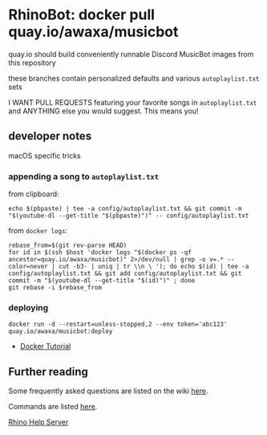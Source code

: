 # RhinoBot: docker pull quay.io/awaxa/musicbot

quay.io should build conveniently runnable Discord MusicBot images from this repository

these branches contain personalized defaults and various `autoplaylist.txt` sets

I WANT PULL REQUESTS featuring your favorite songs in `autoplaylist.txt` and ANYTHING else you would suggest.  This means you!

## developer notes

macOS specific tricks

### appending a song to `autoplaylist.txt`

from clipboard:

```shell
echo $(pbpaste) | tee -a config/autoplaylist.txt && git commit -m "$(youtube-dl --get-title "$(pbpaste)")" -- config/autoplaylist.txt
```

from `docker logs`:

```shell
rebase_from=$(git rev-parse HEAD)
for id in $(ssh $host 'docker logs "$(docker ps -qf ancestor=quay.io/awaxa/musicbot)" 2>/dev/null | grep -o v=.* --color=never | cut -b3- | uniq | tr \\n \ '); do echo $(id) | tee -a config/autoplaylist.txt && git add config/autoplaylist.txt && git commit -m "$(youtube-dl --get-title "$(id)")" ; done
git rebase -i $rebase_from
```

### deploying

```shell
docker run -d --restart=unless-stopped,2 --env token='abc123' quay.io/awaxa/musicbot:deploy
```

- [Docker Tutorial](https://github.com/SexualRhinoceros/MusicBot/wiki/Installation-guide-for-Docker)

## Further reading

Some frequently asked questions are listed on the wiki [here](https://github.com/SexualRhinoceros/MusicBot/wiki/FAQ "Wiki").

Commands are listed [here](https://github.com/SexualRhinoceros/MusicBot/wiki/Commands-list "Commands list").

[Rhino Help Server](http://discord.me/rhinohelp "Discord link")

